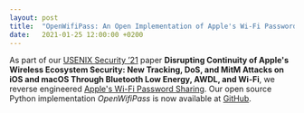 ```yaml
---
layout: post
title:  "OpenWifiPass: An Open Implementation of Apple's Wi-Fi Password Sharing"
date:   2021-01-25 12:00:00 +0200
---
```


As part of our [USENIX Security ’21](https://www.usenix.org/conference/usenixsecurity21) paper **Disrupting Continuity of Apple's Wireless Ecosystem Security: New Tracking, DoS, and MitM Attacks on iOS and macOS Through Bluetooth Low Energy, AWDL, and Wi-Fi**, we reverse engineered [Apple's Wi-Fi Password Sharing](https://support.apple.com/en-us/HT209368).
Our open source Python implementation *OpenWifiPass* is now available at [GitHub](https://github.com/seemoo-lab/openwifipass).
